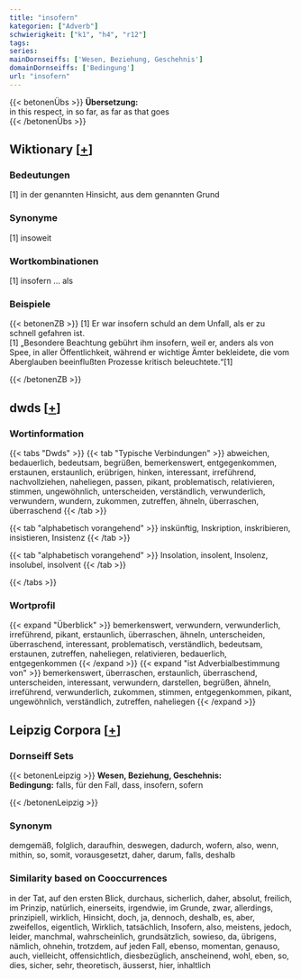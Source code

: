 ```yaml
---
title: "insofern"
kategorien: ["Adverb"]
schwierigkeit: ["k1", "h4", "r12"]
tags:
series:
mainDornseiffs: ['Wesen, Beziehung, Geschehnis']
domainDornseiffs: ['Bedingung']
url: "insofern"
---
```


{{< betonenÜbs >}}
**Übersetzung:**  
in this respect, in so far, as far as that goes  
{{< /betonenÜbs >}}

## Wiktionary [[+](https://de.wiktionary.org/wiki/insofern)]

### Bedeutungen
[1] in der genannten Hinsicht, aus dem genannten Grund  

### Synonyme
[1] insoweit  

### Wortkombinationen
[1] insofern … als  

### Beispiele
{{< betonenZB >}}
[1] Er war insofern schuld an dem Unfall, als er zu schnell gefahren ist.  
[1] „Besondere Beachtung gebührt ihm insofern, weil er, anders als von Spee, in aller Öffentlichkeit, während er wichtige Ämter bekleidete, die vom Aberglauben beeinflußten Prozesse kritisch beleuchtete.“[1]  

{{< /betonenZB >}}


## dwds [[+](https://www.dwds.de/wb/insofern)]

### Wortinformation
{{< tabs "Dwds" >}}
{{< tab "Typische Verbindungen" >}}
abweichen, bedauerlich, bedeutsam, begrüßen, bemerkenswert, entgegenkommen, erstaunen, erstaunlich, erübrigen, hinken, interessant, irreführend, nachvollziehen, naheliegen, passen, pikant, problematisch, relativieren, stimmen, ungewöhnlich, unterscheiden, verständlich, verwunderlich, verwundern, wundern, zukommen, zutreffen, ähneln, überraschen, überraschend
{{< /tab >}}

{{< tab "alphabetisch vorangehend" >}}
inskünftig, Inskription, inskribieren, insistieren, Insistenz
{{< /tab >}}

{{< tab "alphabetisch vorangehend" >}}
Insolation, insolent, Insolenz, insolubel, insolvent
{{< /tab >}}

{{< /tabs >}}

### Wortprofil
{{< expand "Überblick" >}} bemerkenswert, verwundern, verwunderlich, irreführend, pikant, erstaunlich, überraschen, ähneln, unterscheiden, überraschend, interessant, problematisch, verständlich, bedeutsam, erstaunen, zutreffen, naheliegen, relativieren, bedauerlich, entgegenkommen {{< /expand >}}
{{< expand "ist Adverbialbestimmung von" >}} bemerkenswert, überraschen, erstaunlich, überraschend, unterscheiden, interessant, verwundern, darstellen, begrüßen, ähneln, irreführend, verwunderlich, zukommen, stimmen, entgegenkommen, pikant, ungewöhnlich, verständlich, zutreffen, naheliegen {{< /expand >}}

## Leipzig Corpora [[+](https://corpora.uni-leipzig.de/en/res?word=insofern&corpusId=deu_newscrawl-public_2018)]

### Dornseiff Sets
{{< betonenLeipzig >}}
**Wesen, Beziehung, Geschehnis:**  
**Bedingung:** falls, für den Fall, dass, insofern, sofern  

{{< /betonenLeipzig >}}

### Synonym
demgemäß, folglich, daraufhin, deswegen, dadurch, wofern, also, wenn, mithin, so, somit, vorausgesetzt, daher, darum, falls, deshalb


### Similarity based on Cooccurrences
in der Tat, auf den ersten Blick, durchaus, sicherlich, daher, absolut, freilich, im Prinzip, natürlich, einerseits, irgendwie, im Grunde, zwar, allerdings, prinzipiell, wirklich, Hinsicht, doch, ja, dennoch, deshalb, es, aber, zweifellos, eigentlich, Wirklich, tatsächlich, Insofern, also, meistens, jedoch, leider, manchmal, wahrscheinlich, grundsätzlich, sowieso, da, übrigens, nämlich, ohnehin, trotzdem, auf jeden Fall, ebenso, momentan, genauso, auch, vielleicht, offensichtlich, diesbezüglich, anscheinend, wohl, eben, so, dies, sicher, sehr, theoretisch, äusserst, hier, inhaltlich


